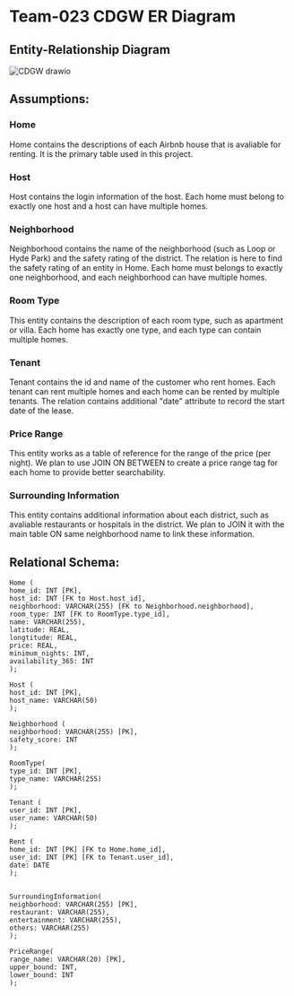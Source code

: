 # Team-023 CDGW ER Diagram

## Entity-Relationship Diagram
![CDGW drawio](https://user-images.githubusercontent.com/107632673/177460701-dc38e4bf-6ef7-45a5-9eaa-8411ab6084b3.png)


## Assumptions:

### Home

Home contains the descriptions of each Airbnb house that is avaliable for renting. It is the primary table used in this project.

### Host

Host contains the login information of the host. Each home must belong to exactly one host and a host can have multiple homes.

### Neighborhood

Neighborhood contains the name of the neighborhood (such as Loop or Hyde Park) and the safety rating of the district. The relation is here to find the safety rating of an entity in Home.
Each home must belongs to exactly one neighborhood, and each neighborhood can have multiple homes.

### Room Type

This entity contains the description of each room type, such as apartment or villa. Each home has exactly one type, and each type can contain multiple homes.

### Tenant

Tenant contains the id and name of the customer who rent homes. Each tenant can rent multiple homes and each home can be rented by multiple tenants. The relation contains additional "date" attribute to record the start date of the lease.

### Price Range

This entity works as a table of reference for the range of the price (per night). We plan to use JOIN ON BETWEEN to create a price range tag for each home to provide better searchability.

### Surrounding Information

This entity contains additional information about each district, such as avaliable restaurants or hospitals in the district. We plan to JOIN it with the main table ON same neighborhood name to link these information. 

## Relational Schema:
```
Home (
home_id: INT [PK],
host_id: INT [FK to Host.host_id],
neighborhood: VARCHAR(255) [FK to Neighborhood.neighborhood],
room_type: INT [FK to RoomType.type_id],
name: VARCHAR(255),
latitude: REAL,
longtitude: REAL,
price: REAL,
minimum_nights: INT,
availability_365: INT
);

Host (
host_id: INT [PK],
host_name: VARCHAR(50)
);

Neighborhood (
neighborhood: VARCHAR(255) [PK],
safety_score: INT
);

RoomType(
type_id: INT [PK],
type_name: VARCHAR(255)
);

Tenant (
user_id: INT [PK],
user_name: VARCHAR(50)
);

Rent (
home_id: INT [PK] [FK to Home.home_id],
user_id: INT [PK] [FK to Tenant.user_id],
date: DATE
);


SurroundingInformation(
neighborhood: VARCHAR(255) [PK],
restaurant: VARCHAR(255),
entertainment: VARCHAR(255),
others: VARCHAR(255)
);

PriceRange(
range_name: VARCHAR(20) [PK],
upper_bound: INT,
lower_bound: INT
);
```
